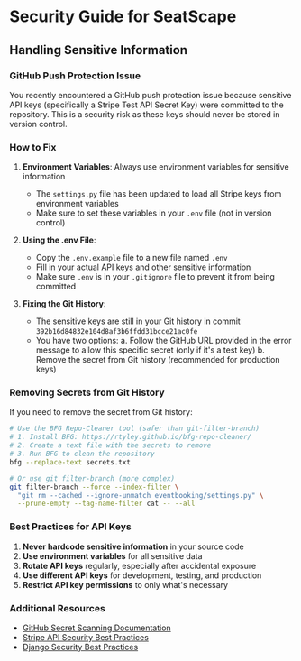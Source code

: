 # Security Guide for SeatScape

## Handling Sensitive Information

### GitHub Push Protection Issue

You recently encountered a GitHub push protection issue because sensitive API keys (specifically a Stripe Test API Secret Key) were committed to the repository. This is a security risk as these keys should never be stored in version control.

### How to Fix

1. **Environment Variables**: Always use environment variables for sensitive information
   - The `settings.py` file has been updated to load all Stripe keys from environment variables
   - Make sure to set these variables in your `.env` file (not in version control)

2. **Using the .env File**:
   - Copy the `.env.example` file to a new file named `.env`
   - Fill in your actual API keys and other sensitive information
   - Make sure `.env` is in your `.gitignore` file to prevent it from being committed

3. **Fixing the Git History**:
   - The sensitive keys are still in your Git history in commit `392b16d84832e104d8af3b6ffdd31bcce21ac0fe`
   - You have two options:
     a. Follow the GitHub URL provided in the error message to allow this specific secret (only if it's a test key)
     b. Remove the secret from Git history (recommended for production keys)

### Removing Secrets from Git History

If you need to remove the secret from Git history:

```bash
# Use the BFG Repo-Cleaner tool (safer than git-filter-branch)
# 1. Install BFG: https://rtyley.github.io/bfg-repo-cleaner/
# 2. Create a text file with the secrets to remove
# 3. Run BFG to clean the repository
bfg --replace-text secrets.txt

# Or use git filter-branch (more complex)
git filter-branch --force --index-filter \
  "git rm --cached --ignore-unmatch eventbooking/settings.py" \
  --prune-empty --tag-name-filter cat -- --all
```

### Best Practices for API Keys

1. **Never hardcode sensitive information** in your source code
2. **Use environment variables** for all sensitive data
3. **Rotate API keys** regularly, especially after accidental exposure
4. **Use different API keys** for development, testing, and production
5. **Restrict API key permissions** to only what's necessary

### Additional Resources

- [GitHub Secret Scanning Documentation](https://docs.github.com/code-security/secret-scanning/about-secret-scanning)
- [Stripe API Security Best Practices](https://stripe.com/docs/security/guide)
- [Django Security Best Practices](https://docs.djangoproject.com/en/stable/topics/security/)